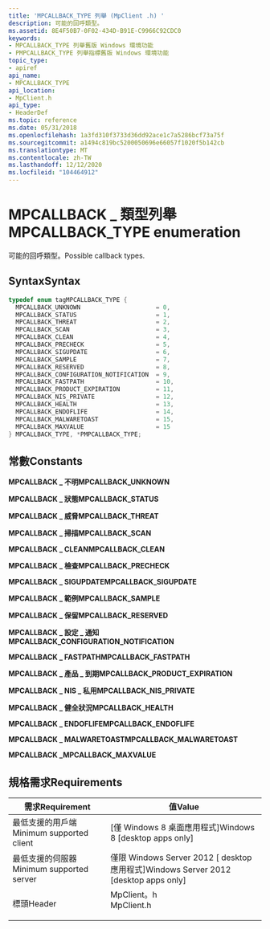 ```yaml
---
title: 'MPCALLBACK_TYPE 列舉 (MpClient .h) '
description: 可能的回呼類型。
ms.assetid: 8E4F50B7-0F02-434D-B91E-C9966C92CDC0
keywords:
- MPCALLBACK_TYPE 列舉舊版 Windows 環境功能
- PMPCALLBACK_TYPE 列舉指標舊版 Windows 環境功能
topic_type:
- apiref
api_name:
- MPCALLBACK_TYPE
api_location:
- MpClient.h
api_type:
- HeaderDef
ms.topic: reference
ms.date: 05/31/2018
ms.openlocfilehash: 1a3fd310f3733d36dd92ace1c7a5286bcf73a75f
ms.sourcegitcommit: a1494c819bc5200050696e66057f1020f5b142cb
ms.translationtype: MT
ms.contentlocale: zh-TW
ms.lasthandoff: 12/12/2020
ms.locfileid: "104464912"
---
```

# <a name="mpcallback_type-enumeration"></a><span data-ttu-id="65482-105">MPCALLBACK \_ 類型列舉</span><span class="sxs-lookup"><span data-stu-id="65482-105">MPCALLBACK\_TYPE enumeration</span></span>

<span data-ttu-id="65482-106">可能的回呼類型。</span><span class="sxs-lookup"><span data-stu-id="65482-106">Possible callback types.</span></span>

## <a name="syntax"></a><span data-ttu-id="65482-107">Syntax</span><span class="sxs-lookup"><span data-stu-id="65482-107">Syntax</span></span>


```C++
typedef enum tagMPCALLBACK_TYPE { 
  MPCALLBACK_UNKNOWN                     = 0,
  MPCALLBACK_STATUS                      = 1,
  MPCALLBACK_THREAT                      = 2,
  MPCALLBACK_SCAN                        = 3,
  MPCALLBACK_CLEAN                       = 4,
  MPCALLBACK_PRECHECK                    = 5,
  MPCALLBACK_SIGUPDATE                   = 6,
  MPCALLBACK_SAMPLE                      = 7,
  MPCALLBACK_RESERVED                    = 8,
  MPCALLBACK_CONFIGURATION_NOTIFICATION  = 9,
  MPCALLBACK_FASTPATH                    = 10,
  MPCALLBACK_PRODUCT_EXPIRATION          = 11,
  MPCALLBACK_NIS_PRIVATE                 = 12,
  MPCALLBACK_HEALTH                      = 13,
  MPCALLBACK_ENDOFLIFE                   = 14,
  MPCALLBACK_MALWARETOAST                = 15,
  MPCALLBACK_MAXVALUE                    = 15
} MPCALLBACK_TYPE, *PMPCALLBACK_TYPE;
```



## <a name="constants"></a><span data-ttu-id="65482-108">常數</span><span class="sxs-lookup"><span data-stu-id="65482-108">Constants</span></span>

<dl> <dt>

<span data-ttu-id="65482-109"><span id="MPCALLBACK_UNKNOWN"></span><span id="mpcallback_unknown"></span>**MPCALLBACK \_ 不明**</span><span class="sxs-lookup"><span data-stu-id="65482-109"><span id="MPCALLBACK_UNKNOWN"></span><span id="mpcallback_unknown"></span>**MPCALLBACK\_UNKNOWN**</span></span>
</dt> <dd></dd> <dt>

<span data-ttu-id="65482-110"><span id="MPCALLBACK_STATUS"></span><span id="mpcallback_status"></span>**MPCALLBACK \_ 狀態**</span><span class="sxs-lookup"><span data-stu-id="65482-110"><span id="MPCALLBACK_STATUS"></span><span id="mpcallback_status"></span>**MPCALLBACK\_STATUS**</span></span>
</dt> <dd></dd> <dt>

<span data-ttu-id="65482-111"><span id="MPCALLBACK_THREAT"></span><span id="mpcallback_threat"></span>**MPCALLBACK \_ 威脅**</span><span class="sxs-lookup"><span data-stu-id="65482-111"><span id="MPCALLBACK_THREAT"></span><span id="mpcallback_threat"></span>**MPCALLBACK\_THREAT**</span></span>
</dt> <dd></dd> <dt>

<span data-ttu-id="65482-112"><span id="MPCALLBACK_SCAN"></span><span id="mpcallback_scan"></span>**MPCALLBACK \_ 掃描**</span><span class="sxs-lookup"><span data-stu-id="65482-112"><span id="MPCALLBACK_SCAN"></span><span id="mpcallback_scan"></span>**MPCALLBACK\_SCAN**</span></span>
</dt> <dd></dd> <dt>

<span data-ttu-id="65482-113"><span id="MPCALLBACK_CLEAN"></span><span id="mpcallback_clean"></span>**MPCALLBACK \_ CLEAN**</span><span class="sxs-lookup"><span data-stu-id="65482-113"><span id="MPCALLBACK_CLEAN"></span><span id="mpcallback_clean"></span>**MPCALLBACK\_CLEAN**</span></span>
</dt> <dd></dd> <dt>

<span data-ttu-id="65482-114"><span id="MPCALLBACK_PRECHECK"></span><span id="mpcallback_precheck"></span>**MPCALLBACK \_ 檢查**</span><span class="sxs-lookup"><span data-stu-id="65482-114"><span id="MPCALLBACK_PRECHECK"></span><span id="mpcallback_precheck"></span>**MPCALLBACK\_PRECHECK**</span></span>
</dt> <dd></dd> <dt>

<span data-ttu-id="65482-115"><span id="MPCALLBACK_SIGUPDATE"></span><span id="mpcallback_sigupdate"></span>**MPCALLBACK \_ SIGUPDATE**</span><span class="sxs-lookup"><span data-stu-id="65482-115"><span id="MPCALLBACK_SIGUPDATE"></span><span id="mpcallback_sigupdate"></span>**MPCALLBACK\_SIGUPDATE**</span></span>
</dt> <dd></dd> <dt>

<span data-ttu-id="65482-116"><span id="MPCALLBACK_SAMPLE"></span><span id="mpcallback_sample"></span>**MPCALLBACK \_ 範例**</span><span class="sxs-lookup"><span data-stu-id="65482-116"><span id="MPCALLBACK_SAMPLE"></span><span id="mpcallback_sample"></span>**MPCALLBACK\_SAMPLE**</span></span>
</dt> <dd></dd> <dt>

<span data-ttu-id="65482-117"><span id="MPCALLBACK_RESERVED"></span><span id="mpcallback_reserved"></span>**MPCALLBACK \_ 保留**</span><span class="sxs-lookup"><span data-stu-id="65482-117"><span id="MPCALLBACK_RESERVED"></span><span id="mpcallback_reserved"></span>**MPCALLBACK\_RESERVED**</span></span>
</dt> <dd></dd> <dt>

<span data-ttu-id="65482-118"><span id="MPCALLBACK_CONFIGURATION_NOTIFICATION"></span><span id="mpcallback_configuration_notification"></span>**MPCALLBACK \_ 設定 \_ 通知**</span><span class="sxs-lookup"><span data-stu-id="65482-118"><span id="MPCALLBACK_CONFIGURATION_NOTIFICATION"></span><span id="mpcallback_configuration_notification"></span>**MPCALLBACK\_CONFIGURATION\_NOTIFICATION**</span></span>
</dt> <dd></dd> <dt>

<span data-ttu-id="65482-119"><span id="MPCALLBACK_FASTPATH"></span><span id="mpcallback_fastpath"></span>**MPCALLBACK \_ FASTPATH**</span><span class="sxs-lookup"><span data-stu-id="65482-119"><span id="MPCALLBACK_FASTPATH"></span><span id="mpcallback_fastpath"></span>**MPCALLBACK\_FASTPATH**</span></span>
</dt> <dd></dd> <dt>

<span data-ttu-id="65482-120"><span id="MPCALLBACK_PRODUCT_EXPIRATION"></span><span id="mpcallback_product_expiration"></span>**MPCALLBACK \_ 產品 \_ 到期**</span><span class="sxs-lookup"><span data-stu-id="65482-120"><span id="MPCALLBACK_PRODUCT_EXPIRATION"></span><span id="mpcallback_product_expiration"></span>**MPCALLBACK\_PRODUCT\_EXPIRATION**</span></span>
</dt> <dd></dd> <dt>

<span data-ttu-id="65482-121"><span id="MPCALLBACK_NIS_PRIVATE"></span><span id="mpcallback_nis_private"></span>**MPCALLBACK \_ NIS \_ 私用**</span><span class="sxs-lookup"><span data-stu-id="65482-121"><span id="MPCALLBACK_NIS_PRIVATE"></span><span id="mpcallback_nis_private"></span>**MPCALLBACK\_NIS\_PRIVATE**</span></span>
</dt> <dd></dd> <dt>

<span data-ttu-id="65482-122"><span id="MPCALLBACK_HEALTH"></span><span id="mpcallback_health"></span>**MPCALLBACK \_ 健全狀況**</span><span class="sxs-lookup"><span data-stu-id="65482-122"><span id="MPCALLBACK_HEALTH"></span><span id="mpcallback_health"></span>**MPCALLBACK\_HEALTH**</span></span>
</dt> <dd></dd> <dt>

<span data-ttu-id="65482-123"><span id="MPCALLBACK_ENDOFLIFE"></span><span id="mpcallback_endoflife"></span>**MPCALLBACK \_ ENDOFLIFE**</span><span class="sxs-lookup"><span data-stu-id="65482-123"><span id="MPCALLBACK_ENDOFLIFE"></span><span id="mpcallback_endoflife"></span>**MPCALLBACK\_ENDOFLIFE**</span></span>
</dt> <dd></dd> <dt>

<span data-ttu-id="65482-124"><span id="MPCALLBACK_MALWARETOAST"></span><span id="mpcallback_malwaretoast"></span>**MPCALLBACK \_ MALWARETOAST**</span><span class="sxs-lookup"><span data-stu-id="65482-124"><span id="MPCALLBACK_MALWARETOAST"></span><span id="mpcallback_malwaretoast"></span>**MPCALLBACK\_MALWARETOAST**</span></span>
</dt> <dd></dd> <dt>

<span data-ttu-id="65482-125"><span id="MPCALLBACK_MAXVALUE"></span><span id="mpcallback_maxvalue"></span>**MPCALLBACK \_**</span><span class="sxs-lookup"><span data-stu-id="65482-125"><span id="MPCALLBACK_MAXVALUE"></span><span id="mpcallback_maxvalue"></span>**MPCALLBACK\_MAXVALUE**</span></span>
<span data-ttu-id="65482-126"></dt> <dd></dd> </dl></span><span class="sxs-lookup"><span data-stu-id="65482-126"></dt> <dd></dd> </dl></span></span>

## <a name="requirements"></a><span data-ttu-id="65482-127">規格需求</span><span class="sxs-lookup"><span data-stu-id="65482-127">Requirements</span></span>



| <span data-ttu-id="65482-128">需求</span><span class="sxs-lookup"><span data-stu-id="65482-128">Requirement</span></span> | <span data-ttu-id="65482-129">值</span><span class="sxs-lookup"><span data-stu-id="65482-129">Value</span></span> |
|-------------------------------------|---------------------------------------------------------------------------------------|
| <span data-ttu-id="65482-130">最低支援的用戶端</span><span class="sxs-lookup"><span data-stu-id="65482-130">Minimum supported client</span></span><br/> | <span data-ttu-id="65482-131">\[僅 Windows 8 桌面應用程式\]</span><span class="sxs-lookup"><span data-stu-id="65482-131">Windows 8 \[desktop apps only\]</span></span><br/>                                            |
| <span data-ttu-id="65482-132">最低支援的伺服器</span><span class="sxs-lookup"><span data-stu-id="65482-132">Minimum supported server</span></span><br/> | <span data-ttu-id="65482-133">僅限 Windows Server 2012 \[ desktop 應用程式\]</span><span class="sxs-lookup"><span data-stu-id="65482-133">Windows Server 2012 \[desktop apps only\]</span></span><br/>                                  |
| <span data-ttu-id="65482-134">標頭</span><span class="sxs-lookup"><span data-stu-id="65482-134">Header</span></span><br/>                   | <dl> <span data-ttu-id="65482-135"><dt>MpClient。h</dt></span><span class="sxs-lookup"><span data-stu-id="65482-135"><dt>MpClient.h</dt></span></span> </dl> |



 

 





